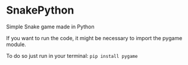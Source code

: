 # SnakePython
Simple Snake game made in Python

If you want to run the code, it might be necessary to import the pygame module.

To do so just run in your terminal: `pip install pygame`
